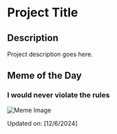 # Project Title

## Description

Project description goes here.

## Meme of the Day

### I would never violate the rules
![Meme Image](https://i.redd.it/efie1t9aow4e1.png)

Updated on: [12/6/2024]